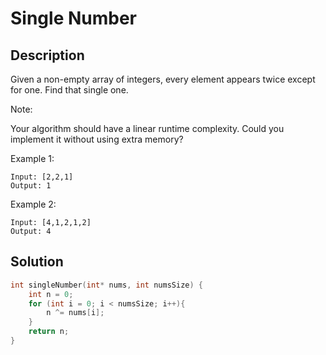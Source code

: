 # Single Number
## Description
Given a non-empty array of integers, every element appears twice except for one. Find that single one.

Note:

Your algorithm should have a linear runtime complexity. Could you implement it without using extra memory?

Example 1:
```
Input: [2,2,1]
Output: 1
```
Example 2:
```
Input: [4,1,2,1,2]
Output: 4
```
## Solution
```c
int singleNumber(int* nums, int numsSize) {
    int n = 0;
    for (int i = 0; i < numsSize; i++){
        n ^= nums[i];
    }
    return n;
}
```
